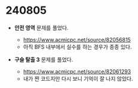 # 240805

- **안전 영역** 문제를 풀었다.
  - https://www.acmicpc.net/source/82056815
  - 아직 BFS 내부에서 실수를 하는 경우가 종종 있다.

- **구슬 탈출 3** 문제를 풀었다.
  - https://www.acmicpc.net/source/82061293
  - 내가 짠 코드지만 다시 보니 기억이 잘 나지 않았다.